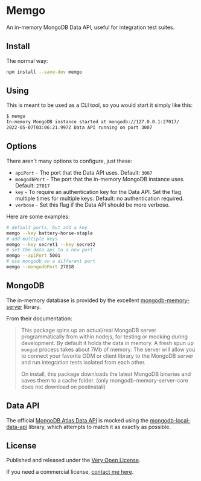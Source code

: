 # Memgo

An in-memory MongoDB Data API, useful for integration test suites.

## Install

The normal way:

```sh
npm install --save-dev memgo
```

## Using

This is meant to be used as a CLI tool, so you would start it simply like this:

```sh
$ memgo
In-memory MongoDB instance started at mongodb://127.0.0.1:27017/
2022-05-07T03:06:21.997Z Data API running on port 3007
```

## Options

There aren't many options to configure, just these:

- `apiPort` - The port that the Data API uses. Default: `3007`
- `mongodbPort` - The port that the in-memory MongoDB instance uses. Default: `27017`
- `key` - To require an authentication key for the Data API. Set the flag multiple times for multiple keys. Default: no authentication required.
- `verbose` - Set this flag if the Data API should be more verbose.

Here are some examples:

```sh
# default ports, but add a key
memgo --key battery-horse-staple
# add multiple keys
memgo --key secret1 --key secret2
# set the data api to a new port
memgo --apiPort 5001
# use mongodb on a different port
memgo --mongodbPort 27018
```

## MongoDB

The in-memory database is provided by the excellent [mongodb-memory-server](https://github.com/nodkz/mongodb-memory-server) library.

From their documentation:

> This package spins up an actual/real MongoDB server programmatically from within nodejs, for testing or mocking during development. By default it holds the data in memory. A fresh spun up `mongod` process takes about 7Mb of memory. The server will allow you to connect your favorite ODM or client library to the MongoDB server and run integration tests isolated from each other.
>
> On install, this package downloads the latest MongoDB binaries and saves them to a cache folder. (only mongodb-memory-server-core does not download on postinstall)

## Data API

The official [MongoDB Atlas Data API](https://www.mongodb.com/docs/atlas/api/data-api/) is mocked using the [mongodb-local-data-api](https://github.com/saibotsivad/mongodb-local-data-api) library, which attempts to match it as exactly as possible.

## License

Published and released under the [Very Open License](http://veryopenlicense.com).

If you need a commercial license, [contact me here](https://davistobias.com/license?software=memgo).
